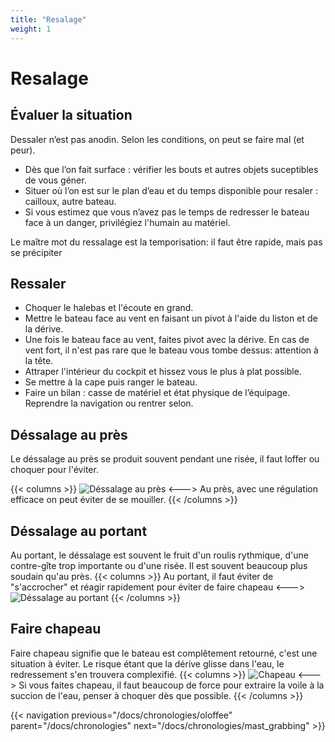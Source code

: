 ```yaml
---
title: "Resalage"
weight: 1
---
```

# Resalage

## Évaluer la situation
Dessaler n’est pas anodin. Selon les conditions, on peut se faire mal (et peur).
- Dès que l’on fait surface : vérifier les bouts et autres objets suceptibles de vous géner.
- Situer où l’on est sur le plan d’eau et du temps disponible pour resaler : cailloux, autre bateau.
- Si vous estimez que vous n’avez pas le temps de redresser le bateau face à un danger, privilégiez l'humain au matériel.

Le maître mot du ressalage est la temporisation: il faut être rapide, mais pas se précipiter

## Ressaler
- Choquer le halebas et l'écoute en grand.
- Mettre le bateau face au vent en faisant un pivot à l'aide du liston et de la dérive.
- Une fois le bateau face au vent, faites pivot avec la dérive. En cas de vent fort, il n'est pas rare que le bateau vous tombe dessus: attention à la tête.
- Attraper l'intérieur du cockpit et hissez vous le plus à plat possible.
- Se mettre à la cape puis ranger le bateau.
- Faire un bilan : casse de matériel et état physique de l’équipage. Reprendre la navigation ou rentrer selon.

## Déssalage au près
Le déssalage au près se produit souvent pendant une risée, il faut loffer ou choquer pour l'éviter.

{{< columns >}}
![Déssalage au près](../images/dessalage_pres.jpg)
<--->
Au près, avec une régulation efficace on peut éviter de se mouiller.
{{< /columns >}}

## Déssalage au portant
Au portant, le déssalage est souvent le fruit d'un roulis rythmique, d'une contre-gîte trop importante ou d'une risée. Il est souvent beaucoup plus soudain qu'au près.
{{< columns >}}
Au portant, il faut éviter de "s'accrocher" et réagir rapidement pour éviter de faire chapeau
<--->
![Déssalage au portant](../images/dessalage_portant.jpg)
{{< /columns >}}

## Faire chapeau
Faire chapeau signifie que le bateau est complêtement retourné, c'est une situation à éviter. Le risque étant que la dérive glisse dans l'eau, le redressement s'en trouvera complexifié.
{{< columns >}}
![Chapeau](../images/chapeau.jpg)
<--->
Si vous faites chapeau, il faut beaucoup de force pour extraire la voile à la succion de l'eau, penser à choquer dès que possible.
{{< /columns >}}

{{< navigation previous="/docs/chronologies/oloffee" parent="/docs/chronologies" next="/docs/chronologies/mast_grabbing" >}}

